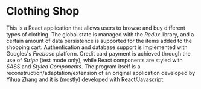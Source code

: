 # Clothing Shop

This is a React application that allows users to browse and buy different types of clothing. The global state is managed with the _Redux_ library, and a certain amount of data persistence is supported for the items added to the shopping cart. Authentication and database support is implemented with Googles's _Firebase_ platform. Credit card payment is achieved through the use of _Stripe_ (test mode only), while React components are styled with _SASS_ and _Styled Components_. The program itself is a reconstruction/adaptation/extension of an original application developed by Yihua Zhang and it is (mostly) developed with React/Javascript.
